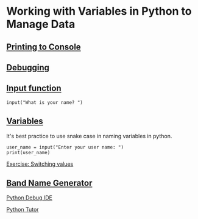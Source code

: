 # Working with Variables in Python to Manage Data

## [Printing to Console](https://replit.com/@fadhilhaka/day-1-1-exercise#README.md)

## [Debugging](https://replit.com/@fadhilhaka/day-1-2-exercise#README.md)

## [Input function](https://replit.com/@fadhilhaka/day-1-3-exercise#main.py)

~~~
input("What is your name? ")
~~~

## [Variables](https://replit.com/@fadhilhaka/day-1-variables-start)

It's best practice to use snake case in naming variables in python.

~~~
user_name = input("Enter your user name: ")
print(user_name)
~~~

[Exercise: Switching values](https://replit.com/@fadhilhaka/day-1-4-exercise#main.py)

## [Band Name Generator](https://replit.com/@fadhilhaka/band-name-generator-start#main.py)

[Python Debug IDE](https://thonny.org)

[Python Tutor](http://pythontutor.com)